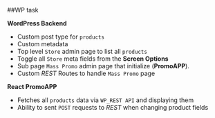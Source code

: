 ##WP task

**WordPress Backend**
* Custom post type for `products`
* Custom metadata
* Top level `Store` admin page to list all `products`
* Toggle all `Store` meta fields from the **Screen Options**
* Sub page `Mass Promo` admin page that initialize (**PromoAPP**).
* Custom *REST* Routes to handle `Mass Promo` page

**React PromoAPP**
* Fetches all `products` data via `WP_REST API` and displaying them
* Ability to sent `POST` requests to *REST* when changing product fields 
